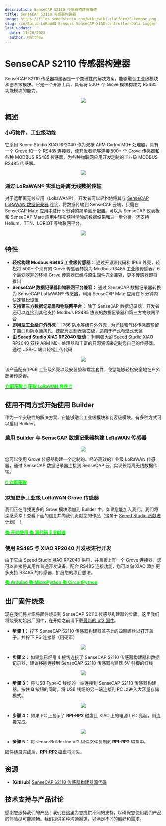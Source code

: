 ```yaml
---
description: SenseCAP S2110 传感器构建器概述
title: SenseCAP S2110 传感器构建器
image: https://files.seeedstudio.com/wiki/wiki-platform/S-tempor.png
slug: /cn/Build-LoRaWAN-Sensors-SenseCAP-XIAO-Controller-Data-Logger
last_update:
  date: 11/20/2023
  author: Matthew
---
```


<!-- This wiki has been devided into 3 parts. -->

# SenseCAP S2110 传感器构建器

SenseCAP S2110 传感器构建器是一个突破性的解决方案，能够融合工业级模块和创客级模块。它是一个开源工具，具有将 500+ 个 Grove 模块构建为 RS485 功能模块的能力。

<div align="center"><img width={600} src="https://files.seeedstudio.com/wiki/SenseCAP_S2110_builder/SenseCAP-S2110-Sensor-Builder-105.jpg"/></div>

## 概述

### 小巧物件，工业级功能

它采用 Seeed Studio XIAO RP2040 作为双核 ARM Cortex M0+ 处理器，具有一个 Grove 和一个 RS485 连接器，使开发者能够连接 500+ 个 Grove 传感器和各种 MODBUS RS485 传感器，为各种物联网应用开发定制的工业级 MODBUS RS485 传感器。

<div align="center"><img width={600} src="https://files.seeedstudio.com/wiki/SenseCAP-S2110/107.jpg"/></div>

### 通过 LoRaWAN® 实现远距离无线数据传输

对于远距离无线应用（LoRaWAN®），开发者可以轻松地将其与 [SenseCAP LoRaWAN 数据记录器](https://www.seeedstudio.com/SenseCAP-S2100-LoRaWAN-Data-Logger-p-5361.html) 连接，将数据传输到 SenseCAP 云端，只需在 SenseCAP Mate 应用中进行 5 分钟的简单蓝牙配置。可以从 SenseCAP 仪表板和 SenseCAP Mate 应用中轻松获得清晰的数据结果和进一步分析。还支持 Helium、TTN、LORIOT 等物联网平台。

<div align="center"><img width={800} src="https://files.seeedstudio.com/wiki/SenseCAP_S2110_builder/SenseCAP-S2110-Sensor-Builder-106.jpg"/></div>

## 特性

- **轻松构建 Modbus RS485 工业级传感器：** 通过开源源代码和 IP66 外壳，轻松将 500+ 个现有的 Grove 传感器转换为 Modbus RS485 工业级传感器。6 个最受欢迎的环境 Grove 传感器已经与原生固件完全兼容，更多传感器即将推出
- **SenseCAP 数据记录器和物联网平台兼容：** 通过 SenseCAP 数据记录器转换为 SenseCAP LoRaWAN® 传感器，利用 SenseCAP Mate 应用在 5 分钟内快速轻松设置
- **支持第三方数据记录器和物联网平台：** 除了 SenseCAP 数据记录器，开发者还可以连接到其他支持 Modbus RS485 协议的数据记录器和第三方物联网平台
- **即用型工业级户外外壳：** IP66 防水等级户外外壳，为光线和气体传感器预留了窗口和防水通风孔，还配有定制安装面板，适用于杆式和壁式安装
- **由 Seeed Studio XIAO RP2040 驱动：** 利用强大的 Seeed Studio XIAO RP2040 双核 ARM M0+ 处理器和丰富的开源资源来定制您自己的传感器。通过 USB-C 端口轻松上传代码

<div align="center"><img width={800} src="https://files.seeedstudio.com/wiki/SenseCAP-S2110/108.png"/></div>

该产品配有 IP66 工业级外壳以及安装垫和螺丝套件，使您能够轻松安全地在户外部署传感器。

<div class="get_one_now_container" style={{textAlign: 'center'}}><a class="get_one_now_item" href="https://www.seeedstudio.com/SenseCAP-XIAO-LoRaWAN-Controller-p-5474.html" target="_blank"><strong><span><font color={'FFFFFF'} size={"4"}> 立即获取 🖱️</font></span></strong></a> <a class="get_one_now_item" href="https://www.seeedstudio.com/sensecap-outdoor-lorawan-sensor-kit-based-on-grove-p-5503.html" target="_blank"><strong><span><font color={'FFFFFF'} size={"4"}> 获取 LoRaWAN 套件 🖱️</font></span></strong></a> </div>

## 使用不同方式开始使用 Builder

作为一个突破性的解决方案，它能够融合工业级模块和创客级模块。有多种方式可以启用 Builder。

### 启用 Builder 与 SenseCAP 数据记录器构建 LoRaWAN 传感器

<div align="center"><img width={500} src="https://media-cdn.seeedstudio.com/media/catalog/product/cache/bb49d3ec4ee05b6f018e93f896b8a25d/1/-/1-e22011019-sensecap-s2110-lorawan-sensor-kit-first_1_.jpg"/></div>

您可以使用 Grove 传感器构建一个定制的、经济高效的工业级 LoRaWAN 传感器，通过 SenseCAP 数据记录器连接到 SenseCAP 云，实现长距离无线数据传输。

<div class="get_one_now_container" style={{textAlign: 'center'}}><a class="get_one_now_item" href="https://www.seeedstudio.com/SenseCAP-XIAO-LoRaWAN-Controller-p-5474.html" target="_blank"><strong><span><font color={'FFFFFF'} size={"4"}> 🖱️ 立即获取 </font></span></strong></a> </div>

### 添加更多工业级 LoRaWAN Grove 传感器

我们正在寻找更多的 Grove 模块添加到 Builder 中。如果您能加入我们，我们将深感荣幸！查看下面的信息并向我们贡献您的作品（这属于 [Seeed Studio 贡献者计划](https://github.com/orgs/Seeed-Studio/projects/6/views/1?pane=issue&itemId=34120904)）！

<div class="get_one_now_container" style={{textAlign: 'center'}}><a class="get_one_now_item" href="/cn/list_of_supported_grove_n_adding_more" target="_blank" rel="noopener noreferrer"><strong><span><font color={'FFFFFF'} size={"4"}> 📚 开始使用 </font></span></strong></a> <a class="get_one_now_item" href="https://github.com/Seeed-Studio/Seeed_Arduino_S2110" target="_blank" rel="noopener noreferrer"><strong><span><font color={'FFFFFF'} size={"4"}> 📚 源代码 </font></span></strong></a> <a class="get_one_now_item" href="https://github.com/orgs/Seeed-Studio/projects/6?pane=issue&itemId=34120904" target="_blank" rel="noopener noreferrer"><strong><span><font color={'FFFFFF'} size={"4"}> 🙋 贡献者 </font></span></strong></a> </div>


### 使用 RS485 与 XIAO RP2040 开发板进行开发

由于它由 Seeed Studio XIAO RP2040 供电，并且板上有一个 Grove 连接器。您可以直接将其用作普通开发设备。配合 RS485 连接功能，您可以向 XIAO 添加更多支持 RS485 的传感器，扩展您的项目想法。

<div class="get_one_now_container" style={{textAlign: 'center'}}><a class="get_one_now_item" href="https://wiki.seeedstudio.com/cn/XIAO-RP2040-with-Arduino/" target="_blank" rel="noopener noreferrer"><strong><span><font color={'FFFFFF'} size={"4"}> 📚 Arduino </font></span></strong></a> <a class="get_one_now_item" href="https://wiki.seeedstudio.com/cn/XIAO-RP2040-with-MicroPython/" target="_blank" rel="noopener noreferrer"><strong><span><font color={'FFFFFF'} size={"4"}> 📚 MicroPython </font></span></strong></a> <a class="get_one_now_item" href="https://wiki.seeedstudio.com/cn/XIAO-RP2040-with-CircuitPython/" target="_blank" rel="noopener noreferrer"><strong><span><font color={'FFFFFF'} size={"4"}> 📚 CircuitPython </font></span></strong></a></div>

## 出厂固件烧录

现在我们将介绍将固件烧录到 SenseCAP S2110 传感器构建器的步骤。这里我们将烧录初始出厂固件，在开始之前请下载[最新的 uf2 固件](https://github.com/Seeed-Studio/Seeed_Arduino_S2110/releases)。

- **步骤 1：** 拧下 SenseCAP S2110 传感器构建器盖子上的四颗螺丝以打开盖子，并拧下 PG 连接器（用硬币）

<div align="center"><img width={400} src="https://files.seeedstudio.com/wiki/SenseCAP-S2110/92.jpg"/></div>

- **步骤 2：** 如果您已经用 4 根线连接了 SenseCAP S2110 传感器构建器和数据记录器，建议移除连接到 SenseCAP S2110 传感器构建器 5V 引脚的红线

<div align="center"><img width={400} src="https://files.seeedstudio.com/wiki/SenseCAP-S2110/97.jpg"/></div>

- **步骤 3：** 将 USB Type-C 线缆的一端连接到 SenseCAP S2110 传感器构建器。按住 **B** 按钮的同时，将 USB 线缆的另一端连接到 PC 以进入大容量存储模式。

<div align="center"><img width={400} src="https://files.seeedstudio.com/wiki/SenseCAP-S2110/98.jpg"/></div>

- **步骤 4：** 如果 PC 上显示了 **RPI-RP2** 磁盘且 XIAO 上的电源 LED 亮起，则连接完成。

<div align="center"><img width={400} src="https://files.seeedstudio.com/wiki/SenseCAP-S2110/91.png"/></div>

- **步骤 5：** 将 sensorBuilder.ino.uf2 固件文件复制到 **RPI-RP2** 磁盘中。

固件烧录完成后，**RPI-RP2** 磁盘将消失。

## 资源

- **[GitHub]** [SenseCAP S2110 传感器构建器源代码](https://github.com/Seeed-Studio/Seeed_Arduino_S2110)

## 技术支持与产品讨论

感谢您选择我们的产品！我们在这里为您提供不同的支持，以确保您使用我们产品的体验尽可能顺畅。我们提供多种沟通渠道，以满足不同的偏好和需求。

<div class="button_tech_support_container">
<a href="https://forum.seeedstudio.com/" class="button_forum"></a> 
<a href="https://www.seeedstudio.com/contacts" class="button_email"></a>
</div>

<div class="button_tech_support_container">
<a href="https://discord.gg/eWkprNDMU7" class="button_discord"></a> 
<a href="https://github.com/Seeed-Studio/wiki-documents/discussions/69" class="button_discussion"></a>
</div>
